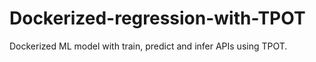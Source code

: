 # Dockerized-regression-with-TPOT
Dockerized ML model with train, predict and infer APIs using TPOT.
